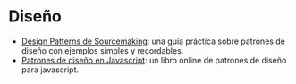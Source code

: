 # Diseño

- [Design Patterns de Sourcemaking](https://sourcemaking.com/design_patterns): una guía práctica sobre patrones de diseño con ejemplos simples y recordables.
- [Patrones de diseño en Javascript](https://addyosmani.com/resources/essentialjsdesignpatterns/book/): un libro online de patrones de diseño para javascript.

